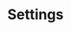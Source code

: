 ---
layout: default
title: Settings
parent: Documentation
has_children: true
nav_order: 3
description: "Documentation of the settings"
permalink: /Documentation/Settings
---